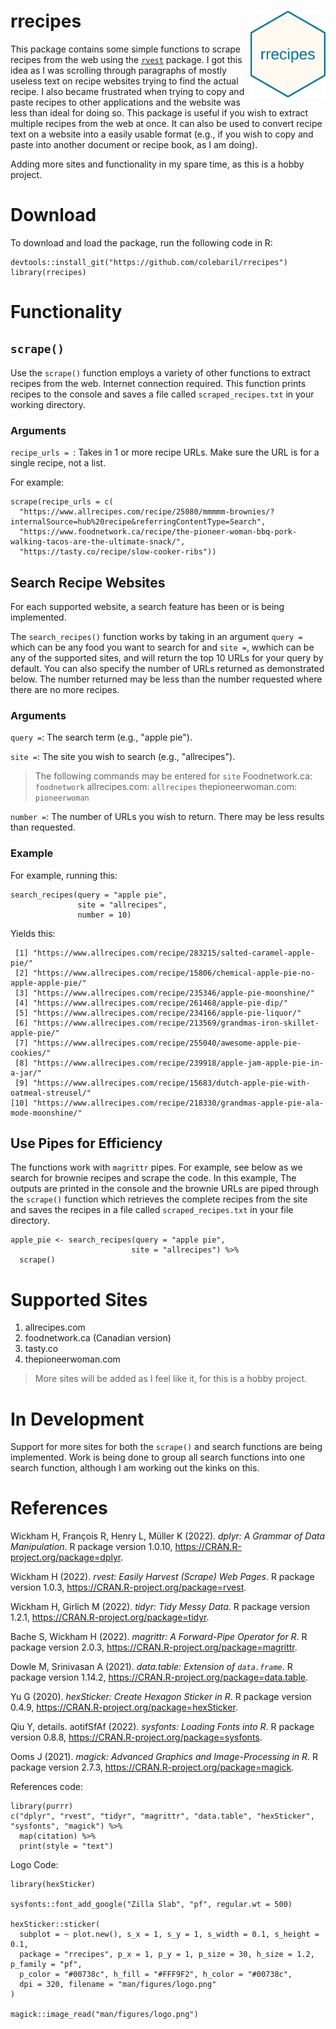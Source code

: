 # rrecipes <img src='logo.png' align="right" height="139" />

This package contains some simple functions to scrape recipes from the web using the [`rvest`](https://rvest.tidyverse.org/) package. I got this idea as I was scrolling through paragraphs of mostly useless text on recipe websites trying to find the actual recipe. I also became frustrated when trying to copy and paste recipes to other applications and the website was less than ideal for doing so. This package is useful if you wish to extract multiple recipes from the web at once. It can also be used to convert recipe text on a website into a easily usable format (e.g., if you wish to copy and paste into another document or recipe book, as I am doing). 

Adding more sites and functionality in my spare time, as this is a hobby project.

# Download

To download and load the package, run the following code in R: 

```{R, rrecipes download}
devtools::install_git("https://github.com/colebaril/rrecipes")
library(rrecipes)
```

# Functionality


## `scrape()`

Use the `scrape()` function employs a variety of other functions to extract recipes from the web. Internet connection required. This function prints recipes to the console and saves a file called `scraped_recipes.txt` in your working directory. 

### Arguments

`recipe_urls = `:  Takes in 1 or more recipe URLs. Make sure the URL is for a single recipe, not a list.

For example:

```{R}
scrape(recipe_urls = c(
  "https://www.allrecipes.com/recipe/25080/mmmmm-brownies/?internalSource=hub%20recipe&referringContentType=Search",
  "https://www.foodnetwork.ca/recipe/the-pioneer-woman-bbq-pork-walking-tacos-are-the-ultimate-snack/",
  "https://tasty.co/recipe/slow-cooker-ribs")) 
```
## Search Recipe Websites 

For each supported website, a search feature has been or is being implemented.

The `search_recipes()` function works by taking in an argument `query =` which can be any food you want to search for and `site =`, wwhich can be any of the supported sites, and will return the top 10 URLs for your query by default. You can also specify the number of URLs returned as demonstrated below. The number returned may be less than the number requested where there are no more recipes. 

### Arguments

`query =`: The search term (e.g., "apple pie"). 

`site =`: The site you wish to search (e.g., "allrecipes"). 

> The following commands may be entered for `site`
Foodnetwork.ca: `foodnetwork`
allrecipes.com: `allrecipes`
thepioneerwoman.com: `pioneerwoman`


`number =`: The number of URLs you wish to return. There may be less results than requested.

### Example

For example, running this:

```{R}
search_recipes(query = "apple pie",
               site = "allrecipes",
               number = 10)
```
Yields this:
```
 [1] "https://www.allrecipes.com/recipe/283215/salted-caramel-apple-pie/"             
 [2] "https://www.allrecipes.com/recipe/15806/chemical-apple-pie-no-apple-apple-pie/" 
 [3] "https://www.allrecipes.com/recipe/235346/apple-pie-moonshine/"                  
 [4] "https://www.allrecipes.com/recipe/261468/apple-pie-dip/"                        
 [5] "https://www.allrecipes.com/recipe/234166/apple-pie-liquor/"                     
 [6] "https://www.allrecipes.com/recipe/213569/grandmas-iron-skillet-apple-pie/"      
 [7] "https://www.allrecipes.com/recipe/255040/awesome-apple-pie-cookies/"            
 [8] "https://www.allrecipes.com/recipe/239918/apple-jam-apple-pie-in-a-jar/"         
 [9] "https://www.allrecipes.com/recipe/15683/dutch-apple-pie-with-oatmeal-streusel/" 
[10] "https://www.allrecipes.com/recipe/218330/grandmas-apple-pie-ala-mode-moonshine/"     
 ```

## Use Pipes for Efficiency

The functions work with `magrittr` pipes. For example, see below as we search for brownie recipes and scrape the code. In this example, The outputs are printed in the console and the brownie URLs are piped through the `scrape()` function which retrieves the complete recipes from the site and saves the recipes in a file called `scraped_recipes.txt` in your file directory.

```
apple_pie <- search_recipes(query = "apple pie",
                           site = "allrecipes") %>% 
  scrape()
```

# Supported Sites

1. allrecipes.com
2. foodnetwork.ca (Canadian version)
3. tasty.co
4. thepioneerwoman.com

> More sites will be added as I feel like it, for this is a hobby project.

# In Development 

Support for more sites for both the `scrape()` and search functions are being implemented. Work is being done to group all search functions into one search function, although I am working out the kinks on this. 

# References 

Wickham H, François R, Henry L, Müller K (2022). _dplyr: A Grammar of Data Manipulation_. R package version 1.0.10,
<https://CRAN.R-project.org/package=dplyr>.

Wickham H (2022). _rvest: Easily Harvest (Scrape) Web Pages_. R package version 1.0.3, <https://CRAN.R-project.org/package=rvest>.

Wickham H, Girlich M (2022). _tidyr: Tidy Messy Data_. R package version 1.2.1, <https://CRAN.R-project.org/package=tidyr>.

Bache S, Wickham H (2022). _magrittr: A Forward-Pipe Operator for R_. R package version 2.0.3,
<https://CRAN.R-project.org/package=magrittr>.

Dowle M, Srinivasan A (2021). _data.table: Extension of `data.frame`_. R package version 1.14.2,
<https://CRAN.R-project.org/package=data.table>.

Yu G (2020). _hexSticker: Create Hexagon Sticker in R_. R package version 0.4.9, <https://CRAN.R-project.org/package=hexSticker>.

Qiu Y, details. aotifSfAf (2022). _sysfonts: Loading Fonts into R_. R package version 0.8.8, <https://CRAN.R-project.org/package=sysfonts>.

Ooms J (2021). _magick: Advanced Graphics and Image-Processing in R_. R package version 2.7.3, <https://CRAN.R-project.org/package=magick>.

References code:

```{R}
library(purrr)
c("dplyr", "rvest", "tidyr", "magrittr", "data.table", "hexSticker", "sysfonts", "magick") %>%
  map(citation) %>%
  print(style = "text")
```

Logo Code:

```{R}
library(hexSticker)

sysfonts::font_add_google("Zilla Slab", "pf", regular.wt = 500)

hexSticker::sticker(
  subplot = ~ plot.new(), s_x = 1, s_y = 1, s_width = 0.1, s_height = 0.1,
  package = "rrecipes", p_x = 1, p_y = 1, p_size = 30, h_size = 1.2, p_family = "pf",
  p_color = "#00738c", h_fill = "#FFF9F2", h_color = "#00738c",
  dpi = 320, filename = "man/figures/logo.png"
)

magick::image_read("man/figures/logo.png")
```
